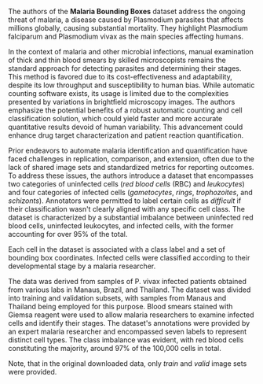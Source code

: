 The authors of the **Malaria Bounding Boxes** dataset address the ongoing threat of malaria, a disease caused by Plasmodium parasites that affects millions globally, causing substantial mortality. They highlight Plasmodium falciparum and Plasmodium vivax as the main species affecting humans.

In the context of malaria and other microbial infections, manual examination of thick and thin blood smears by skilled microscopists remains the standard approach for detecting parasites and determining their stages. This method is favored due to its cost-effectiveness and adaptability, despite its low throughput and susceptibility to human bias. While automatic counting software exists, its usage is limited due to the complexities presented by variations in brightfield microscopy images. The authors emphasize the potential benefits of a robust automatic counting and cell classification solution, which could yield faster and more accurate quantitative results devoid of human variability. This advancement could enhance drug target characterization and patient reaction quantification.

Prior endeavors to automate malaria identification and quantification have faced challenges in replication, comparison, and extension, often due to the lack of shared image sets and standardized metrics for reporting outcomes. To address these issues, the authors introduce a dataset that encompasses two categories of uninfected cells (*red blood cells* (RBC) and *leukocytes*) and four categories of infected cells (*gametocytes*, *rings*, *trophozoites*, and *schizonts*). Annotators were permitted to label certain cells as *difficult* if their classification wasn't clearly aligned with any specific cell class. The dataset is characterized by a substantial imbalance between uninfected red blood cells, uninfected leukocytes, and infected cells, with the former accounting for over 95% of the total.

Each cell in the dataset is associated with a class label and a set of bounding box coordinates. Infected cells were classified according to their developmental stage by a malaria researcher.

The data was derived from samples of P. vivax infected patients obtained from various labs in Manaus, Brazil, and Thailand. The dataset was divided into training and validation subsets, with samples from Manaus and Thailand being employed for this purpose. Blood smears stained with Giemsa reagent were used to allow malaria researchers to examine infected cells and identify their stages. The dataset's annotations were provided by an expert malaria researcher and encompassed seven labels to represent distinct cell types. The class imbalance was evident, with red blood cells constituting the majority, around 97% of the 100,000 cells in total.

Note, that in the original downloaded data, only *train* and *valid* image sets were provided.
